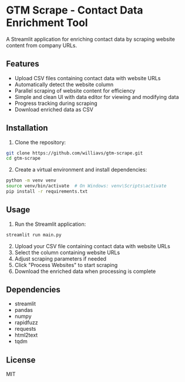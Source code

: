 # GTM Scrape - Contact Data Enrichment Tool

A Streamlit application for enriching contact data by scraping website content from company URLs.

## Features

- Upload CSV files containing contact data with website URLs
- Automatically detect the website column
- Parallel scraping of website content for efficiency
- Simple and clean UI with data editor for viewing and modifying data
- Progress tracking during scraping
- Download enriched data as CSV

## Installation

1. Clone the repository:
```bash
git clone https://github.com/williavs/gtm-scrape.git
cd gtm-scrape
```

2. Create a virtual environment and install dependencies:
```bash
python -m venv venv
source venv/bin/activate  # On Windows: venv\Scripts\activate
pip install -r requirements.txt
```

## Usage

1. Run the Streamlit application:
```bash
streamlit run main.py
```

2. Upload your CSV file containing contact data with website URLs
3. Select the column containing website URLs
4. Adjust scraping parameters if needed
5. Click "Process Websites" to start scraping
6. Download the enriched data when processing is complete

## Dependencies

- streamlit
- pandas
- numpy
- rapidfuzz
- requests
- html2text
- tqdm

## License

MIT 